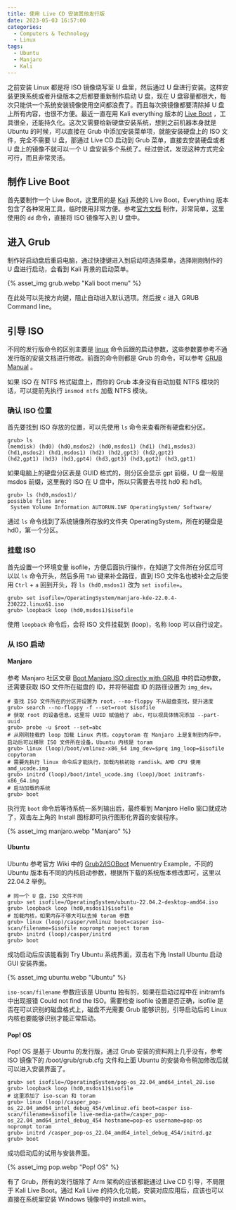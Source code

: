 ```yaml
---
title: 使用 Live CD 安装其他发行版
date: 2023-05-03 16:57:00
categories:
  - Computers & Technology
  - Linux
tags:
  - Ubuntu
  - Manjaro
  - Kali
---
```


之前安装 Linux 都是将 ISO 镜像烧写至 U 盘里，然后通过 U 盘进行安装。这样安装更换系统或者升级版本之后都要重新制作启动 U 盘，现在 U 
盘容量都很大，每次只能供一个系统安装镜像使用空间都浪费了。而且每次换镜像都要清除掉 U 盘上所有内容，也很不方便。最近一直在用 Kali everything 
版本的 [Live Boot](https://www.kali.org/get-kali/#kali-live) ，工具很全，还能持久化。这次又需要给新硬盘安装系统，想到之前机器本身就是 
Ubuntu 的时候，可以直接在 Grub 中添加安装菜单项，就能安装硬盘上的 ISO 文件，完全不需要 U 盘，那通过 Live CD 启动到 Grub 
菜单，直接去安装硬盘或者 U 盘上的镜像不就可以一个 U 盘安装多个系统了。经过尝试，发现这种方式完全可行，而且非常灵活。

<!--more-->

## 制作 Live Boot
首先要制作一个 Live Boot，这里用的是 [Kali](https://www.kali.org/get-kali/#kali-live) 系统的 Live Boot，Everything 
版本包含了各种常用工具，临时使用非常方便。参考[官方文档](https://www.kali.org/docs/usb/) 制作，非常简单，这里使用的 `dd` 
命令，直接将 ISO 镜像写入到 U 盘中。

## 进入 Grub
制作好启动盘后重启电脑，通过快捷键进入到启动项选择菜单，选择刚刚制作的 U 盘进行启动，会看到 Kali 背景的启动菜单。

{% asset_img grub.webp "Kali boot menu" %}

在此处可以先按方向键，阻止自动进入默认选项。然后按 `c` 进入 GRUB Command line。

## 引导 ISO
不同的发行版命令的区别主要是 [linux](https://www.gnu.org/software/grub/manual/grub/grub.html#linux) 
命令后跟的启动参数，这些参数要参考不通发行版的安装文档进行修改。前面的命令则都是 Grub 
的命令，可以参考 [GRUB Manual](https://www.gnu.org/software/grub/manual/grub/grub.html) 。

如果 ISO 在 NTFS 格式磁盘上，而你的 Grub 本身没有自动加载 NTFS 模块的话，可以提前先执行 `insmod ntfs` 加载 NTFS 模块。

### 确认 ISO 位置
首先要找到 ISO 存放的位置，可以先使用 `ls` 命令来查看所有硬盘和分区。

```shell
grub> ls
(memdisk) (hd0) (hd0,msdos2) (hd0,msdos1) (hd1) (hd1,msdos3) (hd1,msdos2) (hd1,msdos1) (hd2) (hd2,gpt3) (hd2,gpt2) 
(hd2,gpt1) (hd3) (hd3,gpt4) (hd3,gpt3) (hd3,gpt2) (hd3,gpt1)
```

如果电脑上的硬盘分区表是 GUID 格式的，则分区会显示 gpt 前缀，U 盘一般是 msdos 前缀，这里我的 ISO 在 U 盘中，所以只需要去寻找 hd0 和 hd1。

```shell
grub> ls (hd0,msdos1)/
possible files are:
 System Volume Information AUTORUN.INF OperatingSystem/ Software/
```

通过 `ls` 命令找到了系统镜像所存放的文件夹 OperatingSystem，所在的硬盘是 hd0，第一个分区。

### 挂载 ISO
首先设置一个环境变量 isofile，方便后面执行操作，在知道了文件所在分区后可以以 `ls` 命令开头，然后多用 `Tab` 键来补全路径，直到 ISO 
文件名也被补全之后使用 `Ctrl` + `a` 回到开头，将 `ls (hd0,msdos1)` 改为 `set isofile=`。

```shell
grub> set isofile=/OperatingSystem/manjaro-kde-22.0.4-230222.linux61.iso
grub> loopback loop (hd0,msdos1)$isofile
```

使用 `loopback` 命令后，会将 ISO 文件挂载到 (loop)，名称 loop 可以自行设定。

### 从 ISO 启动
#### Manjaro
参考 Manjaro 社区文章 [Boot Manjaro ISO directly with GRUB](https://forum.manjaro.org/t/howto-boot-manjaro-iso-directly-with-grub/15892) 
中的启动参数，还需要获取 ISO 文件所在磁盘的 ID，并将带磁盘 ID 的路径设置为 `img_dev`。

```shell
# 查找 ISO 文件所在的分区并设置为 root，--no-floppy 不从磁盘查找，提升速度
grub> search --no-floppy -f --set=root $isofile
# 获取 root 的设备信息，这里将 UUID 赋值给了 abc，可以视具体情况添加 --part-uuid
grub> probe -u $root --set=abc
# 从刚刚挂载的 loop 加载 Linux 内核，copytoram 在 Manjaro 上是复制到内存中，启动后可以移除 ISO 文件所在设备，Ubuntu 内核是 toram
grub> linux (loop)/boot/vmlinuz-x86_64 img_dev=$prq img_loop=$isofile copytoram
# 需要先执行 linux 命令后才能执行，加载内核初始 ramdisk。AMD CPU 使用 amd_ucode.img
grub> initrd (loop)/boot/intel_ucode.img (loop)/boot initramfs-x86_64.img
# 启动加载的系统
grub> boot
```

执行完 `boot` 命令后等待系统一系列输出后，最终看到 Manjaro Hello 窗口就成功了，双击左上角的 Install 图标即可执行图形化界面的安装程序。

{% asset_img manjaro.webp "Manjaro" %}

#### Ubuntu
Ubuntu 参考官方 Wiki 中的 [Grub2/ISOBoot](https://help.ubuntu.com/community/Grub2/ISOBoot) Menuentry Example，不同的 Ubuntu 
版本有不同的内核启动参数，根据所下载的系统版本修改即可，这里以 22.04.2 举例。

```shell
# 同一个 U 盘，ISO 文件不同
grub> set isofile=/OperatingSystem/ubuntu-22.04.2-desktop-amd64.iso
grub> loopback loop (hd0,msdos1)$isofile
# 加载内核，如果内存不够大可以去掉 toram 参数
grub> linux (loop)/casper/vmlinuz boot=casper iso-scan/filename=$isofile noprompt noeject toram
grub> initrd (loop)/casper/initrd
grub> boot
```

成功启动后应该能看到 Try Ubuntu 系统界面，双击右下角 Install Ubuntu 启动 GUI 安装界面。

{% asset_img ubuntu.webp "Ubuntu" %}

`iso-scan/filename` 参数应该是 Ubuntu 独有的，如果在启动过程中在 initramfs 中出现报错 Could not find the ISO。需要检查 isofile 
设置是否正确，isofile 是否在可以识别的磁盘格式上，磁盘不光需要 Grub 能够识别，引导启动后的 Linux 内核也要能够识别才能正常启动。

#### Pop! OS
Pop! OS 是基于 Ubuntu 的发行版，通过 Grub 安装的资料网上几乎没有，参考 ISO 镜像下的 /boot/grub/grub.cfg 文件和上面 Ubuntu 
的安装命令稍加修改后就可以进入安装界面了。

```shell
grub> set isofile=/OperatingSystem/pop-os_22.04_amd64_intel_28.iso
grub> loopback loop (hd0,msdos1)$isofile
# 这里添加了 iso-scan 和 toram
grub> linux (loop)/casper_pop-os_22.04_amd64_intel_debug_454/vmlinuz.efi boot=casper iso-scan/filename=$isofile live-media-path=/casper_pop-os_22.04_amd64_intel_debug_454 hostname=pop-os username=pop-os noprompt toram
grub> initrd /casper_pop-os_22.04_amd64_intel_debug_454/initrd.gz
grub> boot
```

成功启动后的试用与安装界面。

{% asset_img pop.webp "Pop! OS" %}

有了 Grub，所有的发行版除了 Arm 架构的应该都能通过 Live CD 引导，不局限于 Kali Live Boot。通过 Kali Live 
的持久化功能，安装对应应用后，应该也可以直接在系统里安装 Windows 镜像中的 install.wim。
